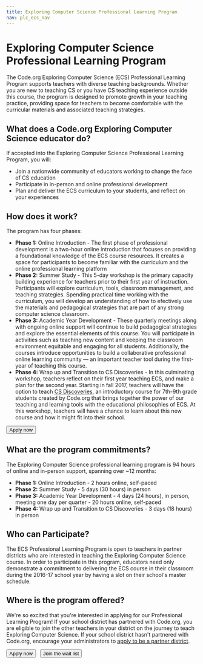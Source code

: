 ```yaml
---
title: Exploring Computer Science Professional Learning Program
nav: plc_ecs_nav
---
```

# Exploring Computer Science Professional Learning Program #

The Code.org Exploring Computer Science (ECS) Professional Learning Program supports teachers with diverse teaching backgrounds. Whether you are new to teaching CS or you have CS teaching experience outside this course, the program is designed to promote growth in your teaching practice, providing space for teachers to become comfortable with the curricular materials and associated teaching strategies. 

## What does a Code.org Exploring Computer Science educator do?
If accepted into the Exploring Computer Science Professional Learning Program, you will:

- Join a nationwide community of educators working to change the face of CS education 
- Participate in in-person and online professional development
- Plan and deliver the ECS curriculum to your students, and reflect on your experiences 
 
 
## <a name="components"></a>How does it work?
The program has four phases: 

- **Phase 1:** Online Introduction - The first phase of professional development is a two-hour online introduction that focuses on providing a foundational knowledge of the ECS course resources. It creates a space for participants to become familiar with the curriculum and the online professional learning platform
- **Phase 2:** Summer Study - This 5-day workshop is the primary capacity building experience for teachers prior to their first year of instruction. Participants will explore curriculum, tools, classroom management, and teaching strategies. Spending practical time working with the curriculum, you will develop an understanding of how to efectively use the materials and pedagogical strategies that are part of any strong computer science classroom.
- **Phase 3:** Academic Year Development - These quarterly meetings along with ongoing online support will continue to build pedagogical strategies and explore the essential elements of this course. You will participate in activities such as teaching new content and keeping the classroom environment equitable and engaging for all students. Additionally, the courses introduce opportunities to build a collaborative professional online learning community — an important teacher tool during the first-year of teaching this course.
- **Phase 4:** Wrap up and Transition to CS Discoveries - In this culminating workshop, teachers reflect on their first year teaching ECS, and make a plan for the second year. Starting in fall 2017, teachers will have the option to teach [CS Discoveries](/educate/csd), an introductory course for 7th-9th grade students created by Code.org that brings together the power of our teaching and learning tools with the educational philosophies of ECS. At this workshop, teachers will have a chance to learn about this new course and how it might fit into their school.


[<button>Apply now</button>](/educate/professional-learning/exploring-cs-apply)

## <a name="commitments"></a>What are the program commitments?

The Exploring Computer Science professional learning program is 94 hours of online and in-person support, spanning over ~12 months:

- **Phase 1:** Online Introduction
	  - 2 hours online, self-paced
- **Phase 2:** Summer Study
	  - 5 days (30 hours) in person
- **Phase 3:** Academic Year Development
	  - 4 days (24 hours), in person, meeting one day per quarter 
	  - 20 hours online, self-paced 
- **Phase 4:** Wrap up and Transition to CS Discoveries
	  - 3 days (18 hours) in person
	  
	  
## <a name="participate"></a>Who can Participate?

The ECS Professional Learning Program is open to teachers in partner districts who are interested in teaching the Exploring Computer Science course. In order to participate in this program, educators need only demonstrate a commitment to delivering the ECS course in their classroom during the 2016-17 school year by having a slot on their school's master schedule. 


## <a name="locations"></a>Where is the program offered?

We're so excited that you're interested in applying for our Professional Learning Program! If your school district has partnered with Code.org, you are eligible to join the other teachers in your district on the journey to teach Exploring Computer Science. If your school district hasn't partnered with Code.org, encourage your administrators to [apply to be a partner district](/educate/districts).

[<button>Apply now</button>](/educate/professional-learning/exploring-cs-apply) &nbsp;&nbsp;[<button>Join the wait list</button>](https://form.jotform.com/60337734068155)

